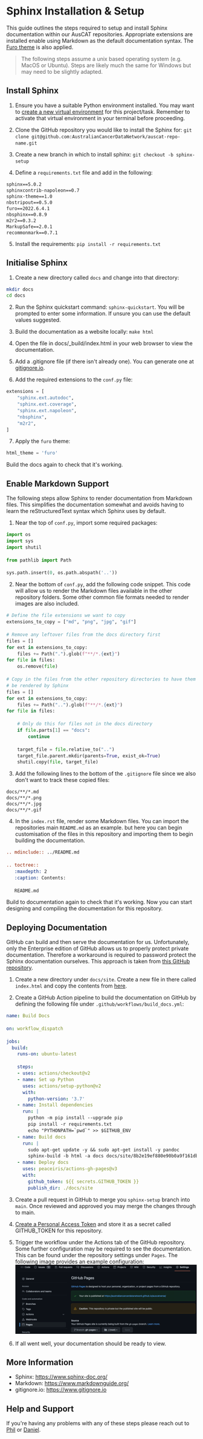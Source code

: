 # Sphinx Installation & Setup

This guide outlines the steps required to setup and install Sphinx documentation within our
AusCAT repositories. Appropriate extensions are installed enable using Markdown as the default
documentation syntax. The [Furo theme](https://github.com/pradyunsg/furo) is also applied.

> The following steps assume a unix based operating system (e.g. MacOS or Ubuntu). Steps are likely much the same for Windows but may need to be slightly adapted.

## Install Sphinx

1. Ensure you have a suitable Python environment installed. You may want to [create a new virtual environment](https://docs.python.org/3/tutorial/venv.html) for this project/task. Remember to activate that virtual environment in your terminal before proceeding.

2. Clone the GitHub repository you would like to install the Sphinx for:
`git clone git@github.com:AustralianCancerDataNetwork/auscat-repo-name.git`

3. Create a new branch in which to install sphinx: `git checkout -b sphinx-setup`

4. Define a `requirements.txt` file and add in the following:

```text
sphinx==5.0.2
sphinxcontrib-napoleon==0.7
sphinx-theme==1.0
nbstripout==0.5.0
furo==2022.6.4.1
nbsphinx==0.8.9
m2r2==0.3.2
MarkupSafe==2.0.1
recommonmark==0.7.1
```

5. Install the requirements: `pip install -r requirements.txt`


## Initialise Sphinx

1. Create a new directory called `docs` and change into that directory:

```bash
mkdir docs
cd docs
```

2. Run the Sphinx quickstart command: `sphinx-quickstart`. You will be prompted to enter some information. If unsure you can use the default values suggested.

3. Build the documentation as a website locally: `make html`

4. Open the file in docs/_build/index.html in your web browser to view the documentation.

5. Add a .gitignore file (if there isn't already one). You can generate one at [gitignore.io](https://www.gitignore.io).

6. Add the required extensions to the `conf.py` file:

```python
extensions = [
    "sphinx.ext.autodoc",
    "sphinx.ext.coverage",
    "sphinx.ext.napoleon",
    "nbsphinx",
    "m2r2",
]
```

7. Apply the `furo` theme:

```python
html_theme = 'furo'
```

Build the docs again to check that it's working.

## Enable Markdown Support

The following steps allow Sphinx to render documentation from Markdown files. This simplifies the documentation somewhat and avoids having to learn the reStructuredText syntax which Sphinx uses by default.

1. Near the top of `conf.py`, import some required packages:

```python
import os
import sys
import shutil

from pathlib import Path

sys.path.insert(0, os.path.abspath('..'))
```

2. Near the bottom of `conf.py`, add the following code snippet. This code will allow us to render the Markdown files available in the other repository folders. Some other common file formats needed to render images are also included.

```python
# Define the file extensions we want to copy
extensions_to_copy = ["md", "png", "jpg", "gif"]

# Remove any leftover files from the docs directory first
files = []
for ext in extensions_to_copy:
    files += Path(".").glob(f"**/*.{ext}")
for file in files:
    os.remove(file)

# Copy in the files from the other repository directories to have them
# be rendered by Sphinx
files = []
for ext in extensions_to_copy:
    files += Path("..").glob(f"**/*.{ext}")
for file in files:

    # Only do this for files not in the docs directory
    if file.parts[1] == "docs":
        continue

    target_file = file.relative_to("..")
    target_file.parent.mkdir(parents=True, exist_ok=True)
    shutil.copy(file, target_file)
```

3. Add the following lines to the bottom of the `.gitignore` file since we also don't want to track these copied files:

```text
docs/**/*.md
docs/**/*.png
docs/**/*.jpg
docs/**/*.gif
```

4. In the `index.rst` file, render some Markdown files. You can import the repositories main `README.md` as an example. but here you can begin customisation of the files in this repository and importing them to begin building the documentation.

```restructuredtext
.. mdinclude:: ../README.md

.. toctree::
   :maxdepth: 2
   :caption: Contents:

   README.md
```

Build to documentation again to check that it's working. Now you can start designing and compiling the documentation for this repository.

## Deploying Documentation

GitHub can build and then serve the documentation for us. Unfortunately, only the Enterprise edition of GitHub allows us to properly protect private documentation. Therefore a workaround is required to password protect the Sphinx documentation ourselves. This approach is taken from [this GitHub repository](https://github.com/matteobrusa/Password-protection-for-static-pages).

1. Create a new directory under `docs/site`. Create a new file in there called `index.html` and copy the contents from [here](https://raw.githubusercontent.com/matteobrusa/Password-protection-for-static-pages/master/index.html).

2. Create a GitHub Action pipeline to build the documentation on GitHub by defining the following file under `.github/workflows/build_docs.yml`:

```yaml
name: Build Docs

on: workflow_dispatch

jobs:
  build:
    runs-on: ubuntu-latest

    steps:
    - uses: actions/checkout@v2
    - name: Set up Python
      uses: actions/setup-python@v2
      with:
        python-version: '3.7'
    - name: Install dependencies
      run: |
        python -m pip install --upgrade pip
        pip install -r requirements.txt
        echo "PYTHONPATH=`pwd`" >> $GITHUB_ENV
    - name: Build docs
      run: |
        sudo apt-get update -y && sudo apt-get install -y pandoc
        sphinx-build -b html -a docs docs/site/8b2e19ef880e90b0a9f161dba1af49bb14d68068
    - name: Deploy docs
      uses: peaceiris/actions-gh-pages@v3
      with:
        github_token: ${{ secrets.GITHUB_TOKEN }}
        publish_dir: ./docs/site
```

3. Create a pull request in GitHub to merge you `sphinx-setup` branch into `main`. Once reviewed and approved you may merge the changes through to main.

4. [Create a Personal Access Token](https://docs.github.com/en/authentication/keeping-your-account-and-data-secure/creating-a-personal-access-token) and store it as a secret called GITHUB_TOKEN for this repository.

5. Trigger the workflow under the Actions tab of the GitHub repository. Some further configuration may be required to see the documentation. This can be found under the repository settings under `Pages`. The following image provides an example configuration:
![GitHub Pages Settings!](gh-pages-settings.png)


6. If all went well, your documentation should be ready to view.

## More Information

- Sphinx: https://www.sphinx-doc.org/
- Markdown: https://www.markdownguide.org/
- gitignore.io: https://www.gitignore.io

## Help and Support

If you're having any problems with any of these steps please reach out to [Phil](mailto:phillip.chlap@unsw.edu.au) or [Daniel](mailto:d.almouiee@unsw.edu.au).
